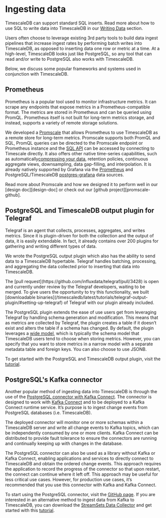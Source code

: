 # Ingesting data

TimescaleDB can support standard SQL inserts. Read more about how to use
SQL to write data into TimescaleDB in our [Writing Data][writing-data] section.

Users often choose to leverage existing 3rd party tools to build data ingest pipelines
that increase ingest rates by performing batch writes into TimescaleDB, as opposed
to inserting data one row or metric at a time. At a high-level, TimescaleDB looks just
like PostgreSQL, so any tool that can read and/or write to PostgreSQL also works with
TimescaleDB.

Below, we discuss some popular frameworks and systems used in conjunction with TimescaleDB.

## Prometheus [](prometheus)

Prometheus is a popular tool used to monitor infrastructure metrics. It can scrape any
endpoints that expose metrics in a Prometheus-compatible format. The metrics are stored in
Prometheus and can be queried using PromQL. Prometheus itself is not built for long-term
metrics storage, and instead, supports a variety of remote storage solutions.

We developed a [Promscale][promscale-blog] that allows Prometheus to use TimescaleDB as a
remote store for long-term metrics. Promscale supports both PromQL and SQL, PromQL queries
can be directed to the Promscale endpoint or Prometheus instance and the [SQL
API][promscale-sql] can be accessed by connecting to Timescale directly. It also offers
other native time-series capabilities, such as automatically[compressing your
data][timescale-compression], retention policies, continuous aggregate views,
downsampling, data gap-filling, and interpolation. It is already natively supported by
Grafana via the [Prometheus][prometheus-grafana] and PostgreSQL/TimescaleDB
[postgres-grafana] data sources.

Read more about Promscale and how we designed it to perform well in our [design
doc][design-doc] or check out our [github project][promscale-github].

## PostgreSQL and TimescaleDB output plugin for Telegraf [](postgresql-and-timescaledb-output-plugin-for-telegraf)

Telegraf is an agent that collects, processes, aggregates, and writes metrics. Since it is plugin-driven for both the
collection and the output of data, it is easily extendable. In fact, it already contains over 200 plugins for gathering and
writing different types of data.

We wrote the PostgreSQL output plugin which also has the ability to send data to
a TimescaleDB hypertable. Telegraf handles batching, processing, and aggregating
the data collected prior to inserting that data into TimescaleDB.

<highlight type="warning">
The [pull request](https://github.com/influxdata/telegraf/pull/3428) is open and
currently under review by the Telegraf developers, waiting to be merged. To give
users the opportunity to try this functionality, we built
[downloadable binaries](/timescaledb/latest/tutorials/telegraf-output-plugin/#setting-up-telegraf)
of Telegraf with our plugin already included.
</highlight>

The PostgreSQL plugin extends the ease of use users get from leveraging Telegraf by handling schema generation and
modification. This means that as metrics are collected by Telegraf, the plugin creates a table if it doesn’t exist and alters
the table if a schema has changed. By default, the plugin leverages a [wide model][wide-model], which is typically the schema
model that TimescaleDB users tend to choose when storing metrics. However, you can specify that you want to store metrics in a
narrow model with a separate metadata table and foreign keys. You can also choose to use JSONB.

To get started with the PostgreSQL and TimescaleDB output plugin, visit the [tutorial][telegraf-tutorial].

## PostgreSQL's Kafka connector [](postgresqls-kafka-connector)

Another popular method of ingesting data into TimescaleDB is through the use of
the [PostgreSQL connector with Kafka Connect][postgresql-connector-with-kafka-connect].
The connector is designed to work with [Kafka Connect][kafka-connect] and to be
deployed to a Kafka Connect runtime service. It’s purpose is to ingest change
events from PostgreSQL databases (i.e. TimescaleDB).

The deployed connector will monitor one or more schemas within a TimescaleDB
server and write all change events to Kafka topics, which can be independently
consumed by one or more clients. Kafka Connect can be distributed to provide
fault tolerance to ensure the connectors are running and continually keeping
up with changes in the database.

<highlight type="tip">
The PostgreSQL connector can also be used as a library without Kafka or
Kafka Connect, enabling applications and services to directly connect to
TimescaleDB and obtain the ordered change events. This approach requires the
application to record the progress of the connector so that upon restart,
the connect can continue where it left off. This approach may be useful for
less critical use cases. However, for production use cases, it’s recommended
that you use this connector with Kafka and Kafka Connect.
</highlight>

To start using the PostgreSQL connector, visit the [GitHub page][github-debezium].
If you are interested in an alternative method to ingest data from Kafka to
TimescaleDB, you can download the [StreamSets Data Collector][streamsets-data-collector]
and get started with this [tutorial][tutorial-streamsets].  


[writing-data]: /how-to-guides/writing-data
[prometheus-grafana]: https://grafana.com/docs/grafana/latest/datasources/prometheus/
[postgres-grafana]: https://grafana.com/docs/grafana/latest/datasources/postgres/
[promscale-blog]: https://blog.timescale.com/blog/promscale-analytical-platform-long-term-store-for-prometheus-combined-sql-promql-postgresql/
[promscale-sql]: https://github.com/timescale/promscale/blob/master/docs/sql_schema.md
[timescale-compression]: https://blog.timescale.com/blog/building-columnar-compression-in-a-row-oriented-database/
[wide-model]: https://docs.timescale.com/introduction/data-model
[telegraf-tutorial]: /timescaledb/:currentVersion:/tutorials/telegraf-output-plugin/
[postgresql-connector-with-kafka-connect]: https://github.com/debezium/debezium/tree/master/debezium-connector-postgres
[kafka-connect]: http://kafka.apache.org/documentation.html#connect
[github-debezium]: https://github.com/debezium/debezium/tree/master/debezium-connector-postgres
[streamsets-data-collector]: https://streamsets.com/products/dataops-platform/data-collector-engine/
[tutorial-streamsets]: https://streamsets.com/blog/ingesting-data-apache-kafka-timescaledb/
